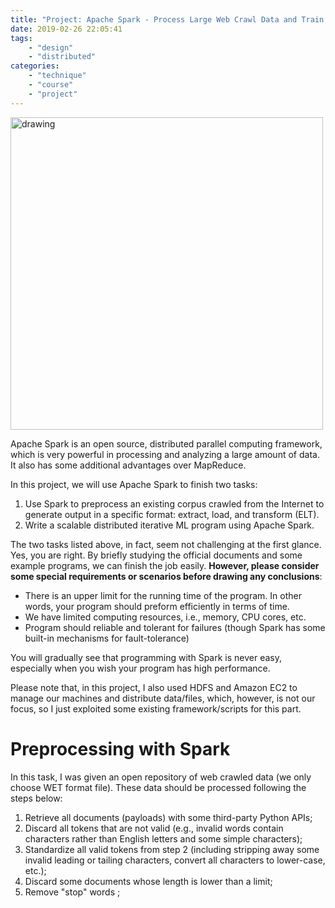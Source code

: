 ```yaml
---
title: "Project: Apache Spark - Process Large Web Crawl Data and Train ML Model"
date: 2019-02-26 22:05:41
tags:
    - "design"
    - "distributed"
categories:
    - "technique"
    - "course"
    - "project"
---
```


<img src="spark.png" alt="drawing" width="500"/>

<br>

Apache Spark is an open source, distributed parallel computing framework, which is very powerful in processing and analyzing a large amount of data. It also has some additional advantages over MapReduce.

In this project, we will use Apache Spark to finish two tasks:

1. Use Spark to preprocess an existing corpus crawled from the Internet to generate output in a specific format: extract, load, and transform (ELT).
2. Write a scalable distributed iterative ML program using Apache Spark.

The two tasks listed above, in fact, seem not challenging at the first glance. Yes, you are right. By briefly studying the official documents and some example programs, we can finish the job easily. **However, please consider some special requirements or scenarios before drawing any conclusions**:

- There is an upper limit for the running time of the program. In other words, your program should preform efficiently in terms of time.
- We have limited computing resources, i.e., memory, CPU cores, etc.
- Program should reliable and tolerant for failures (though Spark has some built-in mechanisms for fault-tolerance)

You will gradually see that programming with Spark is never easy, especially when you wish your program has high performance.

Please note that, in this project, I also used HDFS and Amazon EC2 to manage our machines and distribute data/files, which, however, is not our focus, so I just exploited some existing framework/scripts for this part.

# Preprocessing with Spark

In this task, I was given an open repository of web crawled data (we only choose WET format file). These data should be processed following the steps below:

1. Retrieve all documents (payloads) with some third-party Python APIs;
2. Discard all tokens that are not valid (e.g., invalid words contain characters rather than English letters and some simple characters);
3. Standardize all valid tokens from step 2 (including stripping away some invalid leading or tailing characters, convert all characters to lower-case, etc.);
4. Discard some documents whose length is lower than a limit;
5. Remove "stop" words ;
